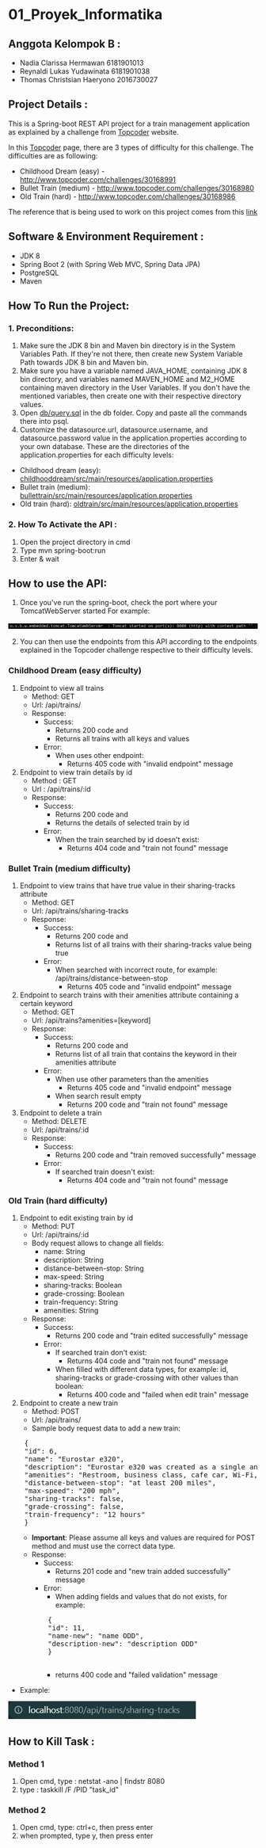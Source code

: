 # 01_Proyek_Informatika

## Anggota Kelompok B :

- Nadia Clarissa Hermawan        6181901013
- Reynaldi Lukas Yudawinata      6181901038
- Thomas Christsian Haeryono     2016730027


## Project Details :
This is a Spring-boot REST API project for a train management application as explained by a challenge from [Topcoder](https://www.topcoder.com/challenges/a840efcb-eaf4-435f-92d8-0fbde7dfa018) website.

In this [Topcoder](https://www.topcoder.com/challenges/a840efcb-eaf4-435f-92d8-0fbde7dfa018) page, there are 3 types of difficulty for this challenge. The difficulties are as following: 
- Childhood Dream (easy) -  http://www.topcoder.com/challenges/30168991
- Bullet Train (medium) - http://www.topcoder.com/challenges/30168980 
- Old Train (hard) - http://www.topcoder.com/challenges/30168986

The reference that is being used to work on this project comes from this [link](https://www.bezkoder.com/spring-boot-postgresql-example/)


## Software & Environment Requirement :
- JDK 8
- Spring Boot 2 (with Spring Web MVC, Spring Data JPA)
- PostgreSQL
- Maven

## How To Run the Project:
### 1. Preconditions:
1. Make sure the JDK 8 bin and Maven bin directory is in the System Variables Path. If they're not there, then create new System Variable Path towards JDK 8 bin and Maven bin.
2. Make sure you have a variable named JAVA_HOME, containing JDK 8 bin directory, and variables named MAVEN_HOME and M2_HOME containing maven directory in the User Variables. If you don't have the mentioned variables, then create one with their respective directory values.
2. Open [db/query.sql](https://github.com/NadiaClarissaHermawan/01_Proyek_Informatika/blob/master/db/query.sql) in the db folder. Copy and paste all the commands there into psql. 
3. Customize the datasource.url, datasource.username, and datasource.password value in the application.properties according to your own database.
These are the directories of the application.properties for each difficulty levels:
 - Childhood dream (easy): [childhooddream/src/main/resources/application.properties](https://github.com/NadiaClarissaHermawan/01_Proyek_Informatika/blob/master/childhooddream/src/main/resources/application.properties)
  - Bullet train (medium): [bullettrain/src/main/resources/application.properties](https://github.com/NadiaClarissaHermawan/01_Proyek_Informatika/blob/master/bullettrain/src/main/resources/application.properties)
  - Old train (hard): [oldtrain/src/main/resources/application.properties](https://github.com/NadiaClarissaHermawan/01_Proyek_Informatika/blob/master/oldtrain/src/main/resources/application.properties)

### 2. How To Activate the API :

1. Open the project directory in cmd
2. Type mvn spring-boot:run 
3. Enter & wait 

## How to use the API:

1. Once you've run the spring-boot, check the port where your TomcatWebServer started
For example: 

![Example of TomcatWebServer port number](images/tomcat_port_example.jpg)

2. You can then use the endpoints from this API according to the endpoints explained in the Topcoder challenge respective to their difficulty levels.
<!--refer balik ke section difficulty-->
 ### Childhood Dream (easy difficulty)
 1. Endpoint to view all trains 
    - Method: GET
    - Url: /api/trains/
    - Response: 
      - Success:
        - Returns 200 code and
        - Returns all trains with all keys and values
      - Error:
        - When uses other endpoint:
          - Returns 405 code with "invalid endpoint" message
 2. Endpoint to view train details by id
    - Method : GET
    - Url : /api/trains/:id
    - Response:
      - Success:
        - Returns 200 code and
        - Returns the details of selected train by id
      - Error: 
        - When the train searched by id doesn't exist:
          - Returns 404 code and "train not found" message
 ### Bullet Train (medium difficulty)
 1. Endpoint to view trains that have true value in their sharing-tracks attribute 
    - Method: GET
    - Url: /api/trains/sharing-tracks
    - Response: 
      - Success:
        - Returns 200 code and
        - Returns list of all trains with their sharing-tracks value being true
      - Error:
        - When searched with incorrect route, for example:  /api/trains/distance-between-stop
          - Returns 405 code and "invalid endpoint" message
 2. Endpoint to search trains with their amenities attribute containing a certain keyword 
    - Method: GET
    - Url: /api/trains?amenities=\[keyword\]
    - Response: 
      - Success:
        - Returns 200 code and
        - Returns list of all train that contains the keyword in their amenities attribute 
      - Error:
        - When use other parameters than the amenities
          - Returns 405 code and "invalid endpoint" message
        - When search result empty
          - Returns 200 code and "train not found" message
3. Endpoint to delete a train
   - Method: DELETE
   - Url: /api/trains/:id
   - Response: 
     - Success:
       - Returns 200 code and "train removed successfully" message
     - Error:
       - If searched train doesn't exist:
         - Returns 404 code and "train not found" message
### Old Train (hard difficulty)
1. Endpoint to edit existing train by id
   - Method: PUT
   - Url: /api/trains/:id
   - Body request allows to change all fields:
     - name: String
     - description: String
     - distance-between-stop: String
     - max-speed: String
     - sharing-tracks: Boolean
     - grade-crossing: Boolean
     - train-frequency: String
     - amenities: String
   - Response: 
     - Success:
       - Returns 200 code and "train edited successfully" message
     - Error:
       - If searched train don't exist:
         - Returns 404 code and "train not found" message
       - When filled with different data types, for example: id, sharing-tracks or grade-crossing with other values than boolean:
         - Returns 400 code and "failed when edit train" message
2. Endpoint to create a new train
   - Method: POST
   - Url: /api/trains/
   - Sample body request data to add a new train:
   <pre>
    {
    "id": 6,
    "name": "Eurostar e320",
    "description": "Eurostar e320 was created as a single and unified corporate entity owned by SNCF, SNCB and LCR in September 2010. In December, a £700m (approximately $1,076bn) investment to add ten new e320 trains to its fleet and carry out a complete upgrade of its existing 28 trains. It is capable of carrying more than 900 passengers as a result of the 20% capacity boost given to it, compared to the existing 28 Eurostar trains which carry 750 passengers. The entire propulsion system and technical modules are distributed under the floor over the entire length of the train, providing more space for passengers. The train’s roof is equipped with eight pantographs for dealing with Europe’s different power systems and contact line types.",
    "amenities": "Restroom, business class, cafe car, Wi-Fi, Onboard flat-screens. Reclining seats, flexible reading lamp, a sliding dining table and more luggage areas. Four spaces are provided for wheelchair passengers.",
    "distance-between-stop": "at least 200 miles",
    "max-speed": "200 mph",
    "sharing-tracks": false,
    "grade-crossing": false,
    "train-frequency": "12 hours"
    }
   </pre>
   - **Important**: Please assume all keys and values are required for POST method and must use the correct data type.
   - Response: 
     - Success:
       - Returns 201 code and "new train added successfully" message
     - Error:
       - When adding fields and values that do not exists, for example:
        <pre>
        {
        "id": 11,
        "name-new": "name ODD",
        "description-new": "description ODD"
        }
        </pre>
          - returns 400 code and "failed validation" message
- Example:

![Example of endpoint url](images/localhost_url_example.PNG)
  
## How to Kill Task :

### Method 1
1. Open cmd, type : netstat -ano | findstr 8080
2. type : taskkill /F /PID "task_id"

### Method 2
1. Open cmd, type: ctrl+c, then press enter
2. when prompted, type y, then press enter
